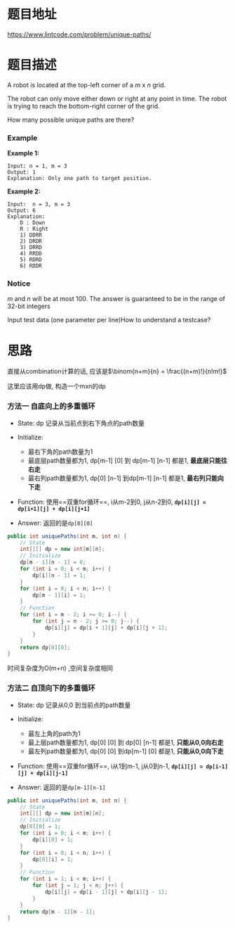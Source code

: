 # 题目地址

https://www.lintcode.com/problem/unique-paths/

# 题目描述

A robot is located at the top-left corner of a *m* x *n* grid.

The robot can only move either down or right at any point in time. The robot is trying to reach the bottom-right corner of the grid.

How many possible unique paths are there?

### Example

**Example 1:**

```
Input: n = 1, m = 3
Output: 1	
Explanation: Only one path to target position.
```

**Example 2:**

```
Input:  n = 3, m = 3
Output: 6	
Explanation:
	D : Down
	R : Right
	1) DDRR
	2) DRDR
	3) DRRD
	4) RRDD
	5) RDRD
	6) RDDR
```

### Notice

*m* and *n* will be at most 100.
The answer is guaranteed to be in the range of 32-bit integers

Input test data (one parameter per line)How to understand a testcase?



# 思路

直接从combination计算的话, 应该是$\binom{n+m}{n} = \frac{(n+m)!}{n!m!}$

这里应该用dp做, 构造一个mxn的dp

### 方法一 自底向上的多重循环

+ State: dp 记录从当前点到右下角点的path数量
+ Initialize:
  + 最右下角的path数量为1
  + 最底层path数量都为1, dp[m-1] [0] 到 dp[m-1] [n-1] 都是1, **最底层只能往右走**
  + 最右列path数量都为1, dp[0] [n-1] 到dp[m-1] [n-1] 都是1, **最右列只能向下走**

+ Function:  使用==双重for循环==, i从m-2到0, j从n-2到0, **`dp[i][j] = dp[i+1][j] + dp[i][j+1]`**
+ Answer:  返回的是`dp[0][0]`

```java
public int uniquePaths(int m, int n) {
    // State
    int[][] dp = new int[m][n];
    // Initialize 
    dp[m - 1][n - 1] = 0;
    for (int i = 0; i < m; i++) {
        dp[i][n - 1] = 1;
    }
    for (int i = 0; i < n; i++) {
        dp[m - 1][i] = 1;
    }
    // Function 
    for (int i = m - 2; i >= 0; i--) {
        for (int j = n - 2; j >= 0; j--) {
            dp[i][j] = dp[i + 1][j] + dp[i][j + 1];
        }
    }
    return dp[0][0];
}
```

时间复杂度为O(m+n) ,空间复杂度相同



### 方法二 自顶向下的多重循环

+ State: dp 记录从0,0 到当前点的path数量
+ Initialize:
  + 最左上角的path为1
  + 最上层path数量都为1, dp[0] [0] 到 dp[0] [n-1] 都是1, **只能从0,0向右走**
  + 最左列path数量都为1, dp[0] [0] 到dp[m-1] [0] 都是1, **只能从0,0向下走**

+ Function:  使用==双重for循环==, i从1到m-1, j从0到n-1, **`dp[i][j] = dp[i-1][j] + dp[i][j-1]`**
+ Answer:  返回的是`dp[m-1][n-1]`

```java
public int uniquePaths(int m, int n) {
    // State
    int[][] dp = new int[m][n];
    // Initialize 
    dp[0][0] = 1;
    for (int i = 0; i < m; i++) {
        dp[i][0] = 1;
    }
    for (int i = 0; i < n; i++) {
        dp[0][i] = 1;
    }
    // Function 
    for (int i = 1; i < m; i++) {
        for (int j = 1; j < n; j++) {
            dp[i][j] = dp[i - 1][j] + dp[i][j - 1];
        }
    }
    return dp[m - 1][n - 1];
}
```

